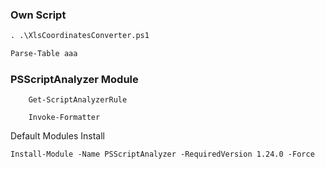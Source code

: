 ### Own Script
```cmd
. .\XlsCoordinatesConverter.ps1 
```
```cmd
Parse-Table aaa
```


### PSScriptAnalyzer Module

```pwsh
    Get-ScriptAnalyzerRule
```

```pwsh
    Invoke-Formatter
```




Default Modules Install 
```pwsh
Install-Module -Name PSScriptAnalyzer -RequiredVersion 1.24.0 -Force
```